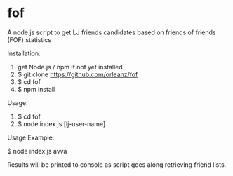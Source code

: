 # fof
A node.js script to get LJ friends candidates based on friends of friends (FOF) statistics 

Installation:

1. get Node.js / npm if not yet installed
2. $ git clone https://github.com/orleanz/fof
3. $ cd fof
4. $ npm install

Usage: 

1. $ cd fof
2. $ node index.js [lj-user-name]

Usage Example:

$ node index.js avva

Results will be printed to console as script goes along retrieving friend lists.

